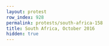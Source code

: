 ```yaml
---
layout: protest
row_index: 928
permalink: protests/south-africa-158
title: South Africa, October 2016
hidden: true
---
```

